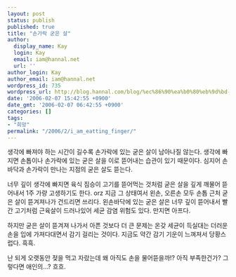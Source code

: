 ```yaml
---
layout: post
status: publish
published: true
title: "손가락 굳은 살"
author:
  display_name: Kay
  login: Kay
  email: iam@hannal.net
  url: ''
author_login: Kay
author_email: iam@hannal.net
wordpress_id: 735
wordpress_url: http://blog.hannal.com/blog/%ec%86%90%ea%b0%80%eb%9d%bd-%ea%b5%b3%ec%9d%80-%ec%82%b4/
date: '2006-02-07 15:42:55 +0900'
date_gmt: '2006-02-07 06:42:55 +0900'
categories: []
tags:
- "희망"
permalink: "/2006/2/i_am_eatting_finger/"
---
```

<p>생각에 빠져야 하는 시간이 길수록 손가락에 있는 굳은 살이 남아나질 않는다. 생각에 빠지면 손톱이나 손가락에 있는 굳은 살을 이로 뜯어내는 습관이 있기 때문이다. 심지어 손바닥과 손가락이 만나는 지점의 굳은 살도 뜯는다.</p>
<p>너무 깊이 생각에 빠지면 육식 짐승이 고기를 뜯어먹는 것처럼 굳은 살을 깊게 깨물어 뜯어내서 1주 가량 고생하기도 한다. orz 지금 그 상태여서 왼손, 오른손 모두 손톱 근처 굳은 살이 뜯겨져나가 건드리면 쓰리다. 왼손바닥에 있는 굳은 살은 너무 깊이 뜯어내서 빨간 고기처럼 근육살이 드러나있어 세균 감염 위험도 있다. 만지면 아프다.</p>
<p>하지만 굳은 살이 뜯겨져 나가서 아픈 것보다 더 큰 문제는 온갖 세균이 득실대는 더러운 손을 입에 가져다대면서 감기 걸리는 것이다. 지금도 약간 감기 기운이 느껴져서 당황스럽다. 흑흑.</p>
<p>난 되게 오랫동안 젖을 먹고 자랐는데 왜 아직도 손을 물어뜯을까!? 아직 부족한건가? 그렇다면 애인의...? 흐흐.</p>
